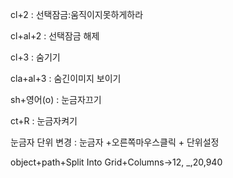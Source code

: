 cl+2 : 선택잠금:움직이지못하게하라

cl+al+2 : 선택잠금 해제

cl+3 : 숨기기

cla+al+3 : 숨긴이미지 보이기

sh+영어(o)  : 눈금자끄기

ct+R  : 눈금자켜기 

눈금자 단위 변경 : 눈금자  +오른쪽마우스클릭 + 단위설정

object+path+Split Into Grid+Columns->12, _,20,940